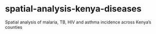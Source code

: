# spatial-analysis-kenya-diseases
Spatial analysis of malaria, TB, HIV and asthma incidence across Kenya’s counties
